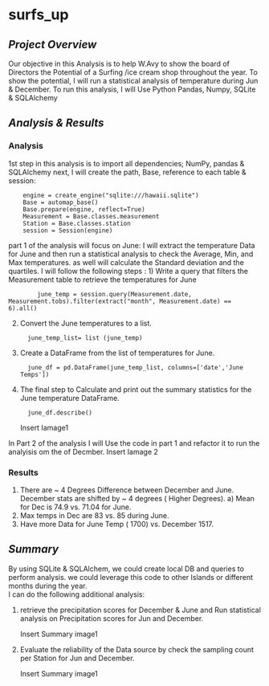 # surfs_up

## *Project Overview*
Our objective in this Analysis is to help W.Avy to show the board of Directors the Potential of a Surfing /ice cream shop throughout the year. To show the potential, I will run a statistical analysis of temperature during Jun & December. To run this analysis, I will Use Python Pandas, Numpy, SQLite & SQLAlchemy   
                    
## *Analysis & Results*
### Analysis
1st step in this analysis is to import all dependencies; NumPy, pandas & SQLAlchemy
next, I will create the path, Base, reference to each table & session: 

        engine = create_engine("sqlite:///hawaii.sqlite")
        Base = automap_base()
        Base.prepare(engine, reflect=True)
        Measurement = Base.classes.measurement
        Station = Base.classes.station
        session = Session(engine)


part 1 of the analysis will focus on June: I will extract the temperature Data for June and then run a statistical analysis to check the Average, Min, and Max temperatures. as well will calculate the Standard deviation and the quartiles. I will follow the following steps  :
    1) Write a query that filters the Measurement table to retrieve the temperatures for June
            
            june_temp = session.query(Measurement.date, Measurement.tobs).filter(extract("month", Measurement.date) == 6).all()
            
   2) Convert the June temperatures to a list.
  
            june_temp_list= list (june_temp)
   3) Create a DataFrame from the list of temperatures for June. 
  
            june_df = pd.DataFrame(june_temp_list, columns=['date','June Temps']) 
   4) The final step to Calculate and print out the summary statistics for the June temperature DataFrame. 
  
            june_df.describe()
            
        Insert Iamage1 

 In Part 2 of the analysis I will Use the code in part 1 and refactor it to run the analyisis om the of Decmber. 
         Insert Iamage 2
### Results

1) There are ~ 4 Degrees Difference between December and June. December stats are shifted by ~ 4 degrees ( Higher Degrees).
  a) Mean for Dec is 74.9 vs. 71.04 for June. 
2) Max temps in Dec are 83 vs. 85 during June. 
3) Have more Data for June Temp ( 1700) vs. December 1517.  
    
    
## *Summary*
By using SQLite & SQLAlchem, we could create local DB and queries to perform analysis. we could leverage this code to other Islands or different months during the year.  
 I can do the following additional analysis: 
  1) retrieve the precipitation scores for December & June and Run statistical analysis on Precipitation scores for Jun and December.   
      
       Insert Summary image1

  2) Evaluate the reliability of the Data source by check the sampling count per Station for Jun and December.
     
      Insert Summary image1
